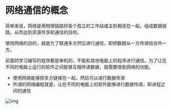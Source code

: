# 网络通信的概念



简单来说，网络是用物理链路将各个孤立的工作站或主机相连在一起，组成数据链路，从而达到资源共享和通信的目的。

使用网络的目的，就是为了联通多方然后进行通信，即把数据从一方传递给另外一方。

前面的学习编写的程序都是单机的，不能和其他电脑上的程序进行通信。为了让在不同的电脑上运行的软件之间能够互相传递数据，就需要借助网络的功能。

- 使用网络能够把多方链接在一起，然后可以进行数据传递
- 所谓的网络编程就是，让在不同的电脑上的软件能够进行数据传递，即进程之间的通信

![img](../images/Snip20160901_55.png)